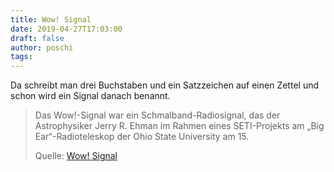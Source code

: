```yaml
---
title: Wow! Signal
date: 2019-04-27T17:03:00
draft: false
author: poschi
tags: 
---
```


Da schreibt man drei Buchstaben und ein Satzzeichen auf einen Zettel und schon
wird ein Signal danach benannt.

> Das Wow!-Signal war ein Schmalband-Radiosignal, das der Astrophysiker Jerry R.
> Ehman im Rahmen eines SETI-Projekts am „Big Ear“-Radioteleskop der Ohio State
> University am 15.
>
> Quelle: [Wow! Signal](https://de.wikipedia.org/wiki/Wow%21-Signal)
